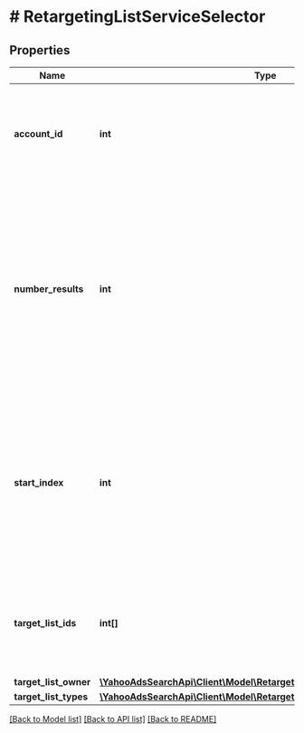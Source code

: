# # RetargetingListServiceSelector

## Properties

Name | Type | Description | Notes
------------ | ------------- | ------------- | -------------
**account_id** | **int** | &lt;ja&gt;検索条件：アカウントIDです。&lt;/ja&gt;&lt;br&gt;&lt;en&gt;Search conditon: Account ID.&lt;/en&gt; | 
**number_results** | **int** | ページの最大件数です。このフィールドは、1以上を指定する必要があります。&lt;br&gt;Maximum number of results to return in this page. This field must be greater than or equal to 1. Also see Entity Limits per operation. | [optional] [default to 500]
**start_index** | **int** | ページの先頭のインデックスです。このフィールドは、1以上を指定する必要があります。&lt;br&gt;Index of the first result to return in this page. This field must be greater than or equal to 1. | [optional] [default to 1]
**target_list_ids** | **int[]** | &lt;ja&gt;検索条件：ターゲットリストIDです。&lt;/ja&gt;&lt;br&gt;&lt;en&gt;Search conditon: Target List ID.&lt;/en&gt; | [optional] 
**target_list_owner** | [**\YahooAdsSearchApi\Client\Model\RetargetingListServiceTargetListOwner**](RetargetingListServiceTargetListOwner.md) |  | [optional] 
**target_list_types** | [**\YahooAdsSearchApi\Client\Model\RetargetingListServiceTargetListType[]**](RetargetingListServiceTargetListType.md) |  | [optional] 

[[Back to Model list]](../../README.md#documentation-for-models) [[Back to API list]](../../README.md#documentation-for-api-endpoints) [[Back to README]](../../README.md)


